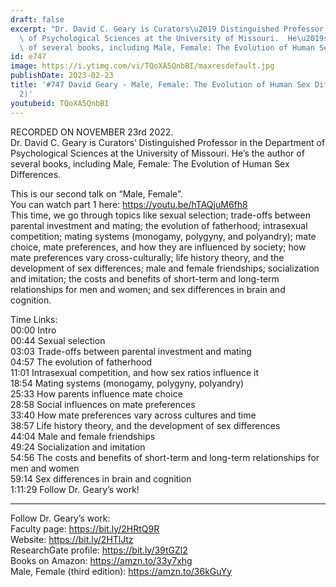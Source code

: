 ```yaml
---
draft: false
excerpt: "Dr. David C. Geary is Curators\u2019 Distinguished Professor in the Department\
  \ of Psychological Sciences at the University of Missouri.  He\u2019s the author\
  \ of several books, including Male, Female: The Evolution of Human Sex Differences."
id: e747
image: https://i.ytimg.com/vi/TQoXA5QnbBI/maxresdefault.jpg
publishDate: 2023-02-23
title: '#747 David Geary - Male, Female: The Evolution of Human Sex Differences (Pt.
  2)'
youtubeid: TQoXA5QnbBI
---
```

RECORDED ON NOVEMBER 23rd 2022.  
Dr. David C. Geary is Curators’ Distinguished Professor in the Department of Psychological Sciences at the University of Missouri.  He’s the author of several books, including Male, Female: The Evolution of Human Sex Differences.

This is our second talk on “Male, Female”.   
You can watch part 1 here: https://youtu.be/hTAQjuM6fh8  
This time, we go through topics like sexual selection; trade-offs between parental investment and mating; the evolution of fatherhood; intrasexual competition; mating systems (monogamy, polygyny, and polyandry); mate choice, mate preferences, and how they are influenced by society; how mate preferences vary cross-culturally; life history theory, and the development of sex differences; male and female friendships; socialization and imitation; the costs and benefits of short-term and long-term relationships for men and women; and sex differences in brain and cognition.

Time Links:  
00:00  Intro  
00:44  Sexual selection  
03:03  Trade-offs between parental investment and mating  
04:57  The evolution of fatherhood  
11:01  Intrasexual competition, and how sex ratios influence it  
18:54  Mating systems (monogamy, polygyny, polyandry)  
25:33  How parents influence mate choice   
28:58  Social influences on mate preferences  
33:40  How mate preferences vary across cultures and time  
38:57  Life history theory, and the development of sex differences  
44:04  Male and female friendships  
49:24  Socialization and imitation  
54:56  The costs and benefits of short-term and long-term relationships for men and women  
59:14  Sex differences in brain and cognition  
1:11:29  Follow Dr. Geary’s work!

---

Follow Dr. Geary’s work:  
Faculty page: https://bit.ly/2HRtQ9R  
Website: https://bit.ly/2HTlJtz  
ResearchGate profile: https://bit.ly/39tGZl2  
Books on Amazon: https://amzn.to/33y7xhg  
Male, Female (third edition): https://amzn.to/36kGuYy

